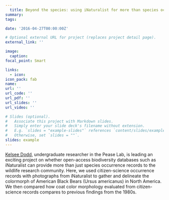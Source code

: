 ```yaml
---
  title: Beyond the species: using iNaturalist for more than species occurrence records
summary:
tags:

date: '2016-04-27T00:00:00Z'

# Optional external URL for project (replaces project detail page).
external_link: ''

image:
  caption: 
focal_point: Smart

links:
  - icon: 
icon_pack: fab
name: 
url: ''
url_code: ''
url_pdf: ''
url_slides: ''
url_video: ''

# Slides (optional).
#   Associate this project with Markdown slides.
#   Simply enter your slide deck's filename without extension.
#   E.g. `slides = "example-slides"` references `content/slides/example-slides.md`.
#   Otherwise, set `slides = ""`.
slides: example
---
```

  
[Kelsee Dodd](https://peaselab.com/author/kelsee-dodd/), undergraduate researcher in the Pease Lab, is leading an exciting project on whether open-access biodiversity databases such as iNaturalist can provide more than just species occurrence records to the wildlife research community. Here, we used citizen-science occurrence records with photographs from iNaturalist to gather and delineate the colormorph of American Black Bears (Ursus americanus) in North America. We then compared how coat color morphology evaluated from citizen-science records compares to previous findings from the 1980s.
